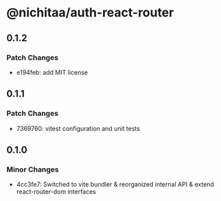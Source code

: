 # @nichitaa/auth-react-router

## 0.1.2

### Patch Changes

- e194feb: add MIT license

## 0.1.1

### Patch Changes

- 7369760: vitest configuration and unit tests

## 0.1.0

### Minor Changes

- 4cc3fe7: Switched to vite bundler & reorganized internal API & extend react-router-dom interfaces
